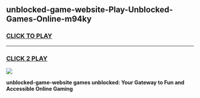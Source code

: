 
## unblocked-game-website-Play-Unblocked-Games-Online-m94ky
<h3>
<a href="https://premium76.site?title=unblocked-game-website&ref=25A">CLICK TO PLAY</a></h3>
<hr>

<h3>
<a href="https://premium76.site?title=unblocked-game-website&ref=25A">CLICK 2 PLAY</a>
  
</h3>

<a href="https://premium76.site?title=unblocked-game-website&ref=25A"><img src="https://clearcache.store/games.png"></a>


**unblocked-game-website games unblocked: Your Gateway to Fun and Accessible Online Gaming**
